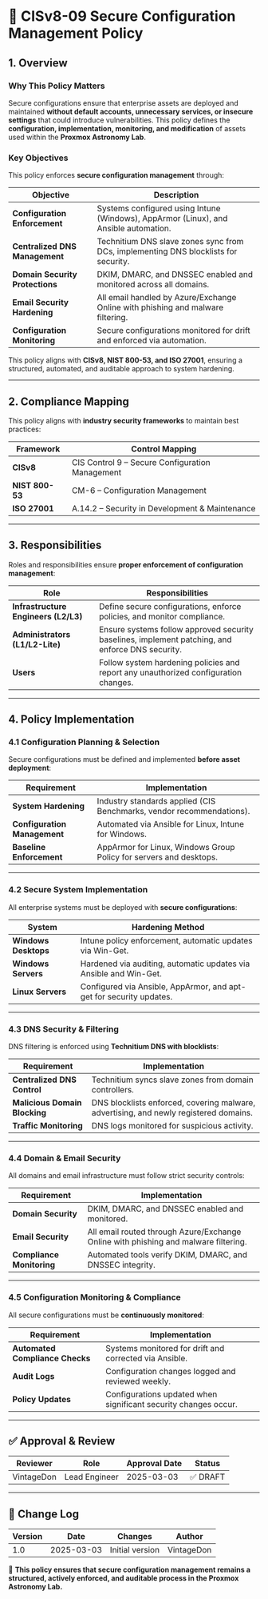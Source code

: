 <!-- ---
title: "CISv8-09 Secure Configuration Management Policy"
description: "Defines the secure configuration management policy for the Proxmox Astronomy Lab, ensuring all assets, systems, and services are properly configured, monitored, and maintained to minimize security risks."
author: "VintageDon"
tags: ["CISv8", "Secure Configuration", "Security Policy", "Compliance", "Hardening"]
category: "Compliance"
kb_type: "Policy Document"
version: "1.0"
status: "Draft"
last_updated: "2025-03-03"
---
 -->

# **📜 CISv8-09 Secure Configuration Management Policy**

## **1. Overview**

### **Why This Policy Matters**

Secure configurations ensure that enterprise assets are deployed and maintained **without default accounts, unnecessary services, or insecure settings** that could introduce vulnerabilities. This policy defines the **configuration, implementation, monitoring, and modification** of assets used within the **Proxmox Astronomy Lab**.

### **Key Objectives**

This policy enforces **secure configuration management** through:

| **Objective** | **Description** |
|--------------|----------------|
| **Configuration Enforcement** | Systems configured using Intune (Windows), AppArmor (Linux), and Ansible automation. |
| **Centralized DNS Management** | Technitium DNS slave zones sync from DCs, implementing DNS blocklists for security. |
| **Domain Security Protections** | DKIM, DMARC, and DNSSEC enabled and monitored across all domains. |
| **Email Security Hardening** | All email handled by Azure/Exchange Online with phishing and malware filtering. |
| **Configuration Monitoring** | Secure configurations monitored for drift and enforced via automation. |

This policy aligns with **CISv8, NIST 800-53, and ISO 27001**, ensuring a structured, automated, and auditable approach to system hardening.

---

## **2. Compliance Mapping**

This policy aligns with **industry security frameworks** to maintain best practices:

| **Framework** | **Control Mapping** |
|--------------|------------------|
| **CISv8** | CIS Control 9 – Secure Configuration Management |
| **NIST 800-53** | CM-6 – Configuration Management |
| **ISO 27001** | A.14.2 – Security in Development & Maintenance |

---

## **3. Responsibilities**

Roles and responsibilities ensure **proper enforcement of configuration management**:

| **Role** | **Responsibilities** |
|---------|----------------------|
| **Infrastructure Engineers (L2/L3)** | Define secure configurations, enforce policies, and monitor compliance. |
| **Administrators (L1/L2-Lite)** | Ensure systems follow approved security baselines, implement patching, and enforce DNS security. |
| **Users** | Follow system hardening policies and report any unauthorized configuration changes. |

---

## **4. Policy Implementation**

### **4.1 Configuration Planning & Selection**

Secure configurations must be defined and implemented **before asset deployment**:

| **Requirement** | **Implementation** |
|--------------|------------------|
| **System Hardening** | Industry standards applied (CIS Benchmarks, vendor recommendations). |
| **Configuration Management** | Automated via Ansible for Linux, Intune for Windows. |
| **Baseline Enforcement** | AppArmor for Linux, Windows Group Policy for servers and desktops. |

---

### **4.2 Secure System Implementation**

All enterprise systems must be deployed with **secure configurations**:

| **System** | **Hardening Method** |
|------------|------------------|
| **Windows Desktops** | Intune policy enforcement, automatic updates via Win-Get. |
| **Windows Servers** | Hardened via auditing, automatic updates via Ansible and Win-Get. |
| **Linux Servers** | Configured via Ansible, AppArmor, and apt-get for security updates. |

---

### **4.3 DNS Security & Filtering**

DNS filtering is enforced using **Technitium DNS with blocklists**:

| **Requirement** | **Implementation** |
|--------------|------------------|
| **Centralized DNS Control** | Technitium syncs slave zones from domain controllers. |
| **Malicious Domain Blocking** | DNS blocklists enforced, covering malware, advertising, and newly registered domains. |
| **Traffic Monitoring** | DNS logs monitored for suspicious activity. |

---

### **4.4 Domain & Email Security**

All domains and email infrastructure must follow strict security controls:

| **Requirement** | **Implementation** |
|--------------|------------------|
| **Domain Security** | DKIM, DMARC, and DNSSEC enabled and monitored. |
| **Email Security** | All email routed through Azure/Exchange Online with phishing and malware filtering. |
| **Compliance Monitoring** | Automated tools verify DKIM, DMARC, and DNSSEC integrity. |

---

### **4.5 Configuration Monitoring & Compliance**

All secure configurations must be **continuously monitored**:

| **Requirement** | **Implementation** |
|--------------|------------------|
| **Automated Compliance Checks** | Systems monitored for drift and corrected via Ansible. |
| **Audit Logs** | Configuration changes logged and reviewed weekly. |
| **Policy Updates** | Configurations updated when significant security changes occur. |

---

## **✅ Approval & Review**  

| **Reviewer** | **Role** | **Approval Date** | **Status** |
|-------------|---------|------------------|------------|
| VintageDon | Lead Engineer | 2025-03-03 | ✅ DRAFT |  

---

## **📜 Change Log**  

| **Version** | **Date** | **Changes** | **Author** |
|------------|---------|-------------|------------|
| 1.0 | 2025-03-03 | Initial version | VintageDon |

🚀 **This policy ensures that secure configuration management remains a structured, actively enforced, and auditable process in the Proxmox Astronomy Lab.**



